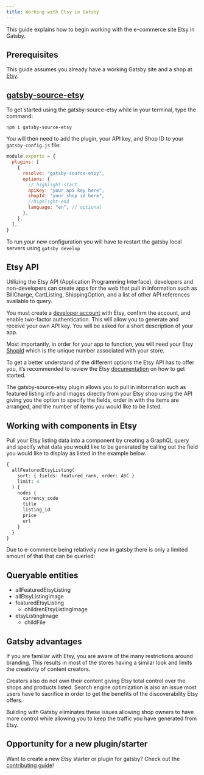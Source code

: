```yaml
---
title: Working with Etsy in Gatsby
---
```


This guide explains how to begin working with the e-commerce site Etsy in Gatsby.

## Prerequisites

This guide assumes you already have a working Gatsby site and a shop at [Etsy](https://www.etsy.com/).

## [gatsby-source-etsy ](/packages/gatsby-source-etsy/)

To get started using the gatsby-source-etsy while in your terminal, type the command:

`npm i gatsby-source-etsy`

You will then need to add the plugin, your API key, and Shop ID to your `gatsby-config.js` file:

```jsx:title=gatsby-config.js
module.exports = {
  plugins: [
    {
      resolve: "gatsby-source-etsy",
      options: {
        // highlight-start
        apiKey: "your api key here",
        shopId: "your shop id here",
        //highlight-end
        language: "en", // optional
      },
    },
  ],
}
```

To run your new configuration you will have to restart the gatsby local servers using `gatsby develop`

## Etsy API

Utilizing the Etsy API (Application Programming Interface), developers and non-developers can create apps for the web that pull in information such as BillCharge, CartListing, ShippingOption, and a list of other API references available to query.

You must create a [developer account](https://www.etsy.com/developers/register) with Etsy, confirm the account, and enable two-factor authentication. This will allow you to generate and receive your own API key. You will be asked for a short description of your app.

Most importantly, in order for your app to function, you will need your Etsy [ShopId](https://support.cartrover.com/portal/kb/articles/how-to-get-your-etsy-shop-id) which is the unique number associated with your store.

To get a better understand of the different options the Etsy API has to offer you, it’s recommended to review the Etsy [documentation](https://www.etsy.com/developers/documentation) on how to get started.

The gatsby-source-etsy plugin allows you to pull in information such as featured listing info and images directly from your Etsy shop using the API giving you the option to specify the fields, order in with the items are arranged, and the number of items you would like to be listed.

## Working with components in Etsy

Pull your Etsy listing data into a component by creating a GraphQL query and specify what data you would like to be generated by calling out the field you would like to display as listed in the example below.

```graphql
{
  allFeaturedEtsyListing(
    sort: { fields: featured_rank, order: ASC }
    limit: 4
  ) {
    nodes {
      currency_code
      title
      listing_id
      price
      url
    }
  }
}
```

Due to e-commerce being relatively new in gatsby there is only a limited amount of that that can be queried:

## Queryable entities

- allFeaturedEtsyListing
- allEtsyListingImage
- featuredEtsyListing
  - childrenEtsyListingImage
- etsyListingImage
  - childFile

## Gatsby advantages

If you are familiar with Etsy, you are aware of the many restrictions around branding. This results in most of the stores having a similar look and limits the creativity of content creators.

Creators also do not own their content giving Etsy total control over the shops and products listed. Search engine optimization is also an issue most users have to sacrifice in order to get the benefits of the discoverability Etsy offers.

Building with Gatsby eliminates these issues allowing shop owners to have more control while allowing you to keep the traffic you have generated from Etsy.

## Opportunity for a new plugin/starter

Want to create a new Etsy starter or plugin for gatsby? Check out the [contributing guide](/contributing/)!
